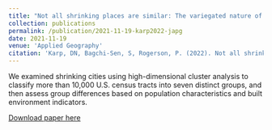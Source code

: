 ```yaml
---
title: "Not all shrinking places are similar: The variegated nature of population decline in the United States."
collection: publications
permalink: /publication/2021-11-19-karp2022-japg
date: 2021-11-19
venue: 'Applied Geography'
citation: 'Karp, DN, Bagchi-Sen, S, Rogerson, P. (2022). Not all shrinking places are similar: The variegated nature of population decline in the United States. <i>Applied Geography, 138</i>, 102581. <a href="https://doi.org/10.1016/j.apgeog.2021.102581" >doi: 10.1016/j.apgeog.2021.102581</a>'
---
```

We examined shrinking cities using high-dimensional cluster analysis to classify more than 10,000 U.S. census tracts into seven distinct groups, and then assess group differences based on population characteristics and built environment indicators.

[Download paper here](http://davidkarp.xyz/papers/karp2022-JAPG.pdf)

